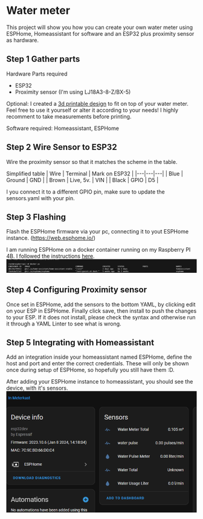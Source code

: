 # Water meter

This project will show you how you can create your own water meter using ESPHome, Homeassistant for software and an ESP32 plus proximity sensor as hardware.

## Step 1 Gather parts

Hardware Parts required

- ESP32
- Proximity sensor (I'm using LJ18A3-8-Z/BX-5)

Optional: I created a [3d printable design](https://www.tinkercad.com/things/3jqyKvCy5m8-watermeter) to fit on top of your water meter. Feel free to use it yourself or alter it according to your needs! I highly recomment to take measurements before printing.

Software required: Homeassistant, ESPHome

## Step 2 Wire Sensor to ESP32

Wire the proximity sensor so that it matches the scheme in the table.

Simplified table
| Wire | Terminal | Mark on ESP32 |
|---|---|---|
| Blue | Ground | GND |
| Brown | Live, 5v. | VIN |
| Black | GPIO | D5 |

I you connect it to a different GPIO pin, make sure to update the sensors.yaml with your pin.

## Step 3 Flashing

Flash the ESPHome firmware via your pc, connecting it to yout ESPHome instance. (https://web.esphome.io/)

I am running ESPHome on a docker container running on my Raspberry PI 4B. I followed the instructions [here](https://esphome.io/guides/getting_started_command_line).
![Alt text](image.png)

## Step 4 Configuring Proximity sensor

Once set in ESPHome, add the sensors to the bottom YAML, by clicking edit on your ESP in ESPHome. Finally click save, then install to push the changes to your ESP. If it does not install, please check the syntax and otherwise run it through a YAML Linter to see what is wrong.

## Step 5 Integrating with Homeassistant

Add an integration inside your homeassistant named ESPHome, define the host and port and enter the correct credentials. These will only be shown once during setup of ESPHome, so hopefully you still have them :D.

After adding your ESPHome instance to homeassistant, you should see the device, with it's sensors.
![Alt text](image-1.png)
